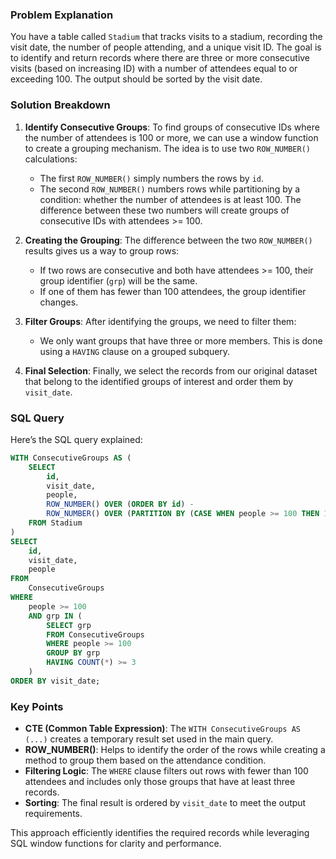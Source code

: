 ### Problem Explanation

You have a table called `Stadium` that tracks visits to a stadium, recording the visit date, the number of people attending, and a unique visit ID. The goal is to identify and return records where there are three or more consecutive visits (based on increasing ID) with a number of attendees equal to or exceeding 100. The output should be sorted by the visit date.

### Solution Breakdown

1. **Identify Consecutive Groups**: 
   To find groups of consecutive IDs where the number of attendees is 100 or more, we can use a window function to create a grouping mechanism. The idea is to use two `ROW_NUMBER()` calculations:
   - The first `ROW_NUMBER()` simply numbers the rows by `id`.
   - The second `ROW_NUMBER()` numbers rows while partitioning by a condition: whether the number of attendees is at least 100. The difference between these two numbers will create groups of consecutive IDs with attendees >= 100.

2. **Creating the Grouping**:
   The difference between the two `ROW_NUMBER()` results gives us a way to group rows:
   - If two rows are consecutive and both have attendees >= 100, their group identifier (`grp`) will be the same.
   - If one of them has fewer than 100 attendees, the group identifier changes.

3. **Filter Groups**:
   After identifying the groups, we need to filter them:
   - We only want groups that have three or more members. This is done using a `HAVING` clause on a grouped subquery.

4. **Final Selection**:
   Finally, we select the records from our original dataset that belong to the identified groups of interest and order them by `visit_date`.

### SQL Query

Here’s the SQL query explained:

```sql
WITH ConsecutiveGroups AS (
    SELECT 
        id,
        visit_date,
        people,
        ROW_NUMBER() OVER (ORDER BY id) - 
        ROW_NUMBER() OVER (PARTITION BY (CASE WHEN people >= 100 THEN 1 ELSE 0 END) ORDER BY id) AS grp
    FROM Stadium
)
SELECT 
    id, 
    visit_date, 
    people
FROM 
    ConsecutiveGroups
WHERE 
    people >= 100
    AND grp IN (
        SELECT grp
        FROM ConsecutiveGroups
        WHERE people >= 100
        GROUP BY grp
        HAVING COUNT(*) >= 3
    )
ORDER BY visit_date;
```

### Key Points

- **CTE (Common Table Expression)**: The `WITH ConsecutiveGroups AS (...)` creates a temporary result set used in the main query.
- **ROW_NUMBER()**: Helps to identify the order of the rows while creating a method to group them based on the attendance condition.
- **Filtering Logic**: The `WHERE` clause filters out rows with fewer than 100 attendees and includes only those groups that have at least three records.
- **Sorting**: The final result is ordered by `visit_date` to meet the output requirements.

This approach efficiently identifies the required records while leveraging SQL window functions for clarity and performance.